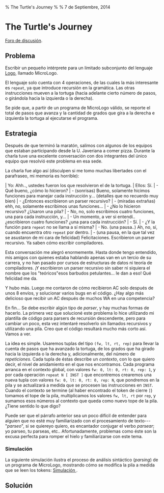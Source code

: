 % The Turtle's Journey
%
% 7 de Septiembre, 2014

# The Turtle's Journey

[Foro de
discusión](http://redprogramacioncompetitiva.com/forum/viewforum.php?f=757).

## Problema

Escribir un pequeño intérprete para un limitado subconjunto del lenguaje
[Logo](http://en.wikipedia.org/wiki/Logo_(programming_language)), llamado
MicroLogo.

El lenguaje solo cuenta con 4 operaciones, de las cuales la más interesante es
`repeat`, ya que introduce recursión en la gramática. Las otras instrucciones
mueven a la tortuga (hacia adelante cierto número de pasos, o girándola hacia
la izquierda o la derecha).

Se pide que, a partir de un programa de MicroLogo válido, se reporte el total
de pasos que avanza y la cantidad de grados que gira a la derecha e izquierda
la tortuga al ejecutarse el programa.

## Estrategia

Después de que terminó la maratón, salimos con algunos de los equipos que
estaban participando desde la U. Javeriana a comer pizza. Durante la
charla tuve una excelente conversación con dos integrantes del único equipo
que resolvió este problema en esa sede.

La charla fue algo así (disculpen si me tomo muchas libertades con el
parafraseo, mi memoria es horrible):

| Yo: Ahh.., ustedes fueron los que resolvieron el de la tortuga.
| Ellos: Sí.
| - Qué bueno, ¿cómo lo hicieron?
| - (sonrisas) Bueno, solamente hicimos funciones para manejar cada instrucción y... (detalles que no recuerdo muy bien)
| - ¿Entonces escribieron un parser recursivo?
| - (miradas extrañas) ehh, no, solamente escribimos unas funciones...
| - ¿No lo hicieron recursivo? ¿Usaron una pila?
| - No, no, solo escribimos cuatro funciones, una para cada instrucción, y...
| - Un momento, a ver si entendí.. ¿escribieron cuatro funciones? ¿una para cada instrucción?
| - Sí.
| - ¿Y la función para `repeat` no se llama a sí misma?
| - No. (una pausa..) Ah, no, sí, cuando encuentra otro `repeat` por dentro.
| - (una pausa, en la que tal vez se asustaron de mi cara de felicidad) Felicitaciones. Escribieron un parser recursivo. Ya saben cómo escribir compiladores.

Esta conversación me alegró enormemente. Hasta donde tengo entendido, mis
amigos con quienes estaba hablando apenas van en un tercio de su carrera, y no
han pasado por cursos de estructuras de datos ni teoría de compiladores. ¡Y
escribieron un parser recursivo sin saber ni siquiera el nombre que los
"teóricos"<span n>esos barbudos petulantes...</span> le dan a eso! Qué
felicidad me da.

Y hubo más. Luego me contaron de cómo recibieron AC solo después de unos
8 envíos, y solucionar varios bugs en el código. ¿Hay algo más delicioso que
recibir un AC después de muchos WA en una competencia?

En fin... Se debe escribir algún tipo de *parser*, y hay muchas formas de
hacerlo. La primera vez que solucioné este problema lo hice utilizando mi
plantilla de código para parsers de recursión descendente, pero para cambiar
un poco, esta vez intentaré resolverlo sin llamados recursivos y utilizando
una pila. Creo que el código resultará mucho más corto así. Vamos a ver.

La idea es simple. Usaremos tuplas del tipo `(fw, lt, rt, rep)` para llevar la
cuenta de pasos que ha avanzado la tortuga, de los grados que ha girado hacia
la izquierda o la derecha y, adicionalmente, del número de *repeticiones*.
Cada tupla de éstas describe un *contexto*, con lo que quiero decir, el nivel
de anidamiento en el que nos encontramos. Cada programa arranca en el contexto
global, con valores `fw: 0, lt: 0, rt: 0, rep: 1`, y por cada operación
`repeat N [ INST ]` que encontremos crearemos una nueva tupla con valores `fw:
0, lt: 0, rt: 0, rep: N`, que pondremos en la pila y se actualizará a medida
que se procesen las instrucciones en `INST`. Cuando el contexto se termine (al
haber encontrado el token de cierre `]`) tomamos el tope de la pila,
multiplicamos los valores `fw, lt, rt` por `rep`, y sumamos esos números al
contexto que queda como nuevo tope de la pila. ¿Tiene sentido lo que digo?

Puede ser que el párrafo anterior sea un poco difícil de entender para alguien
que no esté muy familiarizado con el procesamiento de texto---"*parseo*", si
se quiere<span n>yo quiero, es encantador conjugar el verbo *parsear*; yo
parseo, tu parseas, etc.</span>. Afortunadamente, problemas como éste son la
excusa perfecta para romper el hielo y familiarizarse con este tema.

### Simulación

La siguiente simulación ilustra el proceso de análisis sintáctico (*parsing*)
de un programa de MicroLogo, mostrando cómo se modifica la pila a medida que
se leen los tokens: <a href="sim/" target="sim">Simulación
<small><i class="fa fa-external-link"></i></small></a>.


## Solución

<div ascii="11711"></div>
